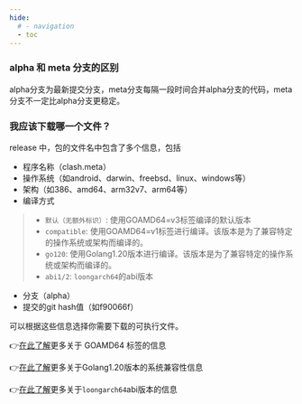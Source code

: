 ```yaml
---
hide:
  # - navigation
  - toc
---
```

### alpha 和 meta 分支的区别

alpha分支为最新提交分支，meta分支每隔一段时间合并alpha分支的代码，meta分支不一定比alpha分支更稳定。

### 我应该下载哪一个文件？

release 中，包的文件名中包含了多个信息，包括

* 程序名称（clash.meta）
* 操作系统（如android、darwin、freebsd、linux、windows等）
* 架构（如386、amd64、arm32v7、arm64等）
* 编译方式
>
> * `默认（无额外标识）`: 使用GOAMD64=v3标签编译的默认版本
> * `compatible`: 使用GOAMD64=v1标签进行编译。该版本是为了兼容特定的操作系统或架构而编译的。
> * `go120`: 使用Golang1.20版本进行编译。该版本是为了兼容特定的操作系统或架构而编译的。
> * `abi1/2`: `loongarch64`的abi版本
>
* 分支（alpha）
* 提交的git hash值（如f90066f）

可以根据这些信息选择你需要下载的可执行文件。

👉[在此了解](https://github.com/golang/go/wiki/MinimumRequirements#amd64)更多关于 GOAMD64 标签的信息

👉[在此了解](https://go.dev/doc/go1.20#ports)更多关于Golang1.20版本的系统兼容性信息

👉[在此了解](http://www.loongnix.cn/zh/toolchain/Golang/downloads-Go1.21/index.html)更多关于`loongarch64`abi版本的信息
